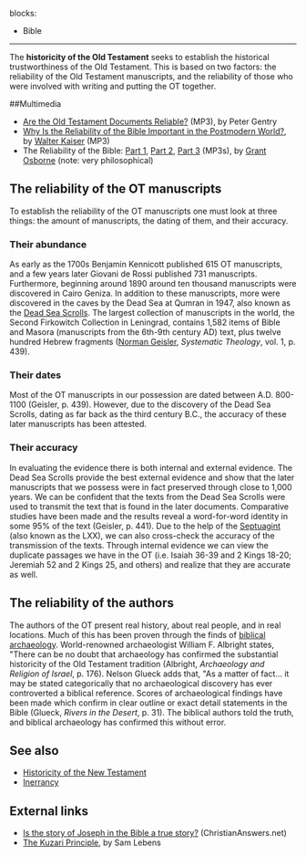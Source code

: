 blocks:
- Bible
---
The **historicity of the Old Testament** seeks to establish the
historical trustworthiness of the Old Testament. This is based on
two factors: the reliability of the Old Testament manuscripts, and
the reliability of those who were involved with writing and putting
the OT together.

##Multimedia

-   [Are the Old Testament Documents Reliable?](http://www.sbts.edu/media/audio/spring2008/20080326gentry_Reliability_of_the_Old_Testament.mp3)
    (MP3), by Peter Gentry
-   [Why Is the Reliability of the Bible Important in the Postmodern World?](http://maclaurin.org/mp3s/walter_kaiser_1.mp3),
    by [Walter Kaiser](Walter_Kaiser "Walter Kaiser") (MP3)
-   The Reliability of the Bible:
    [Part 1](http://www.veritas.org/mediafiles/VTS-Osborne-1998-NorthCarolina-98VFNC03.mp3),
    [Part 2](http://www.veritas.org/mediafiles/VTS-Osborne-1998-NorthCarolina-98VFNC04.mp3),
    [Part 3](http://www.veritas.org/mediafiles/VTS-Osborne-1998-NorthCarolina-98VFNC05.mp3)
    (MP3s), by [Grant Osborne](Grant_Osborne "Grant Osborne") (note:
    very philosophical)

## The reliability of the OT manuscripts

To establish the reliability of the OT manuscripts one must look at
three things: the amount of manuscripts, the dating of them, and
their accuracy.

### Their abundance

As early as the 1700s Benjamin Kennicott published 615 OT
manuscripts, and a few years later Giovani de Rossi published 731
manuscripts. Furthermore, beginning around 1890 around ten thousand
manuscripts were discovered in Cairo Geniza. In addition to these
manuscripts, more were discovered in the caves by the Dead Sea at
Qumran in 1947, also known as the
[Dead Sea Scrolls](Dead_Sea_Scrolls "Dead Sea Scrolls"). The
largest collection of manuscripts in the world, the Second
Firkowitch Collection in Leningrad, contains 1,582 items of Bible
and Masora (manuscripts from the 6th-9th century AD) text, plus
twelve hundred Hebrew fragments
([Norman Geisler](Norman_Geisler "Norman Geisler"),
*Systematic Theology*, vol. 1, p. 439).

### Their dates

Most of the OT manuscripts in our possession are dated between A.D.
800-1100 (Geisler, p. 439). However, due to the discovery of the
Dead Sea Scrolls, dating as far back as the third century B.C., the
accuracy of these later manuscripts has been attested.

### Their accuracy

In evaluating the evidence there is both internal and external
evidence. The Dead Sea Scrolls provide the best external evidence
and show that the later manuscripts that we possess were in fact
preserved through close to 1,000 years. We can be confident that
the texts from the Dead Sea Scrolls were used to transmit the text
that is found in the later documents. Comparative studies have been
made and the results reveal a word-for-word identity in some 95% of
the text (Geisler, p. 441). Due to the help of the
[Septuagint](Septuagint "Septuagint") (also known as the LXX), we
can also cross-check the accuracy of the transmission of the texts.
Through internal evidence we can view the duplicate passages we
have in the OT (i.e. Isaiah 36-39 and 2 Kings 18-20; Jeremiah 52
and 2 Kings 25, and others) and realize that they are accurate as
well.

## The reliability of the authors

The authors of the OT present real history, about real people, and
in real locations. Much of this has been proven through the finds
of
[biblical archaeology](Biblical_archaeology "Biblical archaeology").
World-renowned archaeologist William F. Albright states, "There can
be no doubt that archaeology has confirmed the substantial
historicity of the Old Testament tradition (Albright,
*Archaeology and Religion of Israel*, p. 176). Nelson Glueck adds
that, "As a matter of fact... it may be stated categorically that
no archaeological discovery has ever controverted a biblical
reference. Scores of archaeological findings have been made which
confirm in clear outline or exact detail statements in the Bible
(Glueck, *Rivers in the Desert*, p. 31). The biblical authors told
the truth, and biblical archaeology has confirmed this without
error.

## See also

-   [Historicity of the New Testament](Historicity_of_the_New_Testament "Historicity of the New Testament")
-   [Inerrancy](Inerrancy "Inerrancy")

## External links

-   [Is the story of Joseph in the Bible a true story?](http://www.christiananswers.net/q-abr/abr-a016.html)
    (ChristianAnswers.net)
-   [The Kuzari Principle](http://philosophyofjudaism.blogspot.com/2011/09/kuzari-principle.html?utm_source=twitterfeed&utm_medium=twitter),
    by Sam Lebens



